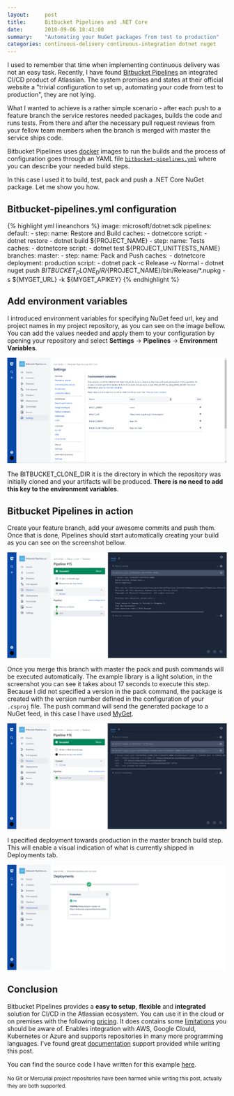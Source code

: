 ```yaml
---
layout:     post
title:      Bitbucket Pipelines and .NET Core 
date:       2018-09-06 18:41:00
summary:    "Automating your NuGet packages from test to production"
categories: continuous-delivery continuous-integration dotnet nuget
---
```


I used to remember that time when implementing continuous delivery was not an easy task. Recently, I have found <a href="https://bitbucket.org/product/features/pipelines" target="_blank">Bitbucket Pipelines</a> an integrated CI/CD product of Atlassian. The system promises and states at their official website a "trivial configuration to set up, automating your code from test to production", they are not lying. 

What I wanted to achieve is a rather simple scenario - after each push to a feature branch the service restores needed packages, builds the code and runs tests. From there and after the necessary pull request reviews from your fellow team members when the branch is merged with master the service ships code. 

Bitbucket Pipelines uses <a href="https://www.docker.com/" target="_blank">docker</a> images to run the builds and the process of configuration goes through an YAML file <a href="https://bitbucket.org/joaofilipeantao/bitbucket-pipelines-and-.net-core/src/master/bitbucket-pipelines.yml" target="_blank">`bitbucket-pipelines.yml`</a> where you can describe your needed build steps. 

In this case I used it to build, test, pack and push a .NET Core NuGet package. Let me show you how. 

## Bitbucket-pipelines.yml configuration
{% highlight yml lineanchors %}
image: microsoft/dotnet:sdk
pipelines:
  default:
    - step:
        name: Restore and Build
        caches:
          - dotnetcore
        script:
          - dotnet restore
          - dotnet build ${PROJECT_NAME}
    - step:
        name: Tests
        caches:
          - dotnetcore
        script:
          - dotnet test ${PROJECT_UNITTESTS_NAME}
  branches:
    master:
     - step:
         name: Pack and Push
         caches:
           - dotnetcore
         deployment: production 
         script: 
           - dotnet pack -c Release -v Normal
           - dotnet nuget push ${BITBUCKET_CLONE_DIR}/${PROJECT_NAME}/bin/Release/*.nupkg -s ${MYGET_URL} -k ${MYGET_APIKEY}
{% endhighlight %}   

## Add environment variables
I introduced environment variables for specifying NuGet feed url, key and project names in my project repository, as you can see on the image bellow. You can add the values needed and apply them to your configuration by opening your repository and select <b>Settings</b> -> <b>Pipelines</b> -> <b>Environment Variables</b>. 

![alt text](https://raw.githubusercontent.com/antao/antao.github.io/master/content/bitbucket-pipelines/environment_variables.png "Screenshot displaying my repository environment variables ")

The BITBUCKET_CLONE_DIR it is the directory in which the repository was initially cloned and your artifacts will be produced. <b>There is no need to add this key to the environment variables</b>. 

## Bitbucket Pipelines in action
Create your feature branch, add your awesome commits and push them. Once that is done, Pipelines should start automatically creating your build as you can see on the screenshot bellow.

![alt text](https://raw.githubusercontent.com/antao/antao.github.io/master/content/bitbucket-pipelines/pipelines_default.png "Screenshot of Bitbucket Pipelines restoring, building and testing the code automatically steps")

Once you merge this branch with master the pack and push commands will be executed automatically. The example library is a light solution, in the screenshot you can see it takes about 17 seconds to execute this step. Because I did not specified a version in the pack command, the package is created with the version number defined in the configuration of your `.csproj` file. The push command will send the generated package to a NuGet feed, in this case I have used <a href="https://www.myget.org/" target="_blank">MyGet</a>.

![alt text](https://raw.githubusercontent.com/antao/antao.github.io/master/content/bitbucket-pipelines/pipelines_master.png "Screenshot of Bitbucket Pipelines packing and pushing the code automatically steps")

I specified deployment towards production in the master branch build step. This will enable a visual indication of what is currently shipped in Deployments tab.

![alt text](https://raw.githubusercontent.com/antao/antao.github.io/master/content/bitbucket-pipelines/deployment.png "Screenshot of deployement tab of Bitbucket Pipelines showing release number #16")

## Conclusion
Bitbucket Pipelines provides a <b>easy to setup</b>, <b>flexible</b> and <b>integrated</b> solution for CI/CD in the Atlassian ecosystem. You can use it in the cloud or on premises with the following <a href="https://bitbucket.org/product/pricing" target="_blank">pricing</a>. It does contains some <a href="https://confluence.atlassian.com/bitbucket/limitations-of-bitbucket-pipelines-827106051.html" target="_blank">limitations</a> you should be aware of. Enables integration with AWS, Google Clould, Kubernetes or Azure and supports repositories in many more programming languages. I've found great <a href="https://confluence.atlassian.com/bitbucket/configuring-your-pipeline-872013574.html" target="_blank">documentation</a> support provided while writing this post.

You can find the source code I have written for this example <a href="https://bitbucket.org/joaofilipeantao/bitbucket-pipelines-and-.net-core/src/master/" target="_blank">here</a>. 

<small>No Git or Mercurial project repositories have been harmed while writing this post, actually they are both supported.</small>